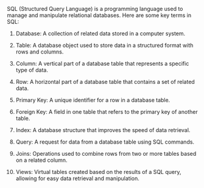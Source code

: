 SQL (Structured Query Language) is a programming language used to manage and manipulate relational databases. Here are some key terms in SQL:

1. Database: A collection of related data stored in a computer system.

2. Table: A database object used to store data in a structured format with rows and columns.

3. Column: A vertical part of a database table that represents a specific type of data.

4. Row: A horizontal part of a database table that contains a set of related data.

5. Primary Key: A unique identifier for a row in a database table.

6. Foreign Key: A field in one table that refers to the primary key of another table.

7. Index: A database structure that improves the speed of data retrieval.

8. Query: A request for data from a database table using SQL commands.

9. Joins: Operations used to combine rows from two or more tables based on a related column.

10. Views: Virtual tables created based on the results of a SQL query, allowing for easy data retrieval and manipulation.
